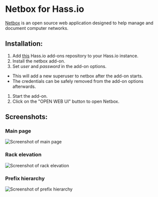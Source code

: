 # Netbox for Hass.io

[Netbox](https://github.com/netbox-community/netbox) is an open source web application designed to help manage and document computer networks. 

## Installation:

1. Add [this](https://github.com/casperklein/hassio-addons) Hass.io add-ons repository to your Hass.io instance.
1. Install the netbox add-on.
1. Set *user* and *password* in the add-on options.
  * This will add a new superuser to netbox after the add-on starts.
  * The credentials can be safely removed from the add-on options afterwards.
1. Start the add-on.
1. Click on the "OPEN WEB UI" button to open Netbox.

## Screenshots:

### Main page
![Screenshot of main page](https://raw.githubusercontent.com/netbox-community/netbox/develop/docs/media/screenshot1.png "Main page")

### Rack elevation
![Screenshot of rack elevation](https://raw.githubusercontent.com/netbox-community/netbox/develop/docs/media//screenshot2.png "Rack elevation")

### Prefix hierarchy
![Screenshot of prefix hierarchy](https://raw.githubusercontent.com/netbox-community/netbox/develop/docs/media/screenshot3.png "Prefix hierarchy")
